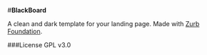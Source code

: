 #**BlackBoard**

A clean and dark template for your landing page. Made with [Zurb Foundation](http://foundation.zurb.com/).

###License
GPL v3.0